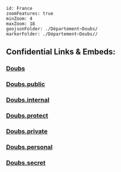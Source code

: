 
```leaflet
id: France
zoomFeatures: true 
minZoom: 4 
maxZoom: 18
geojsonFolder: ./Département~Doubs/
markerFolder: ./Département~Doubs//
```


## Confidential Links & Embeds: 

### [Doubs](/_Standards/Earth/Continent/Europe/Europe~West/France/regions~France/Bourgogne-Franche-Comté/departments~Bourgogne-Franche-Comté/Doubs.md) 

### [Doubs.public](/_public/Earth/Continent/Europe/Europe~West/France/regions~France/Bourgogne-Franche-Comté/departments~Bourgogne-Franche-Comté/Doubs.public.md) 

### [Doubs.internal](/_internal/Earth/Continent/Europe/Europe~West/France/regions~France/Bourgogne-Franche-Comté/departments~Bourgogne-Franche-Comté/Doubs.internal.md) 

### [Doubs.protect](/_protect/Earth/Continent/Europe/Europe~West/France/regions~France/Bourgogne-Franche-Comté/departments~Bourgogne-Franche-Comté/Doubs.protect.md) 

### [Doubs.private](/_private/Earth/Continent/Europe/Europe~West/France/regions~France/Bourgogne-Franche-Comté/departments~Bourgogne-Franche-Comté/Doubs.private.md) 

### [Doubs.personal](/_personal/Earth/Continent/Europe/Europe~West/France/regions~France/Bourgogne-Franche-Comté/departments~Bourgogne-Franche-Comté/Doubs.personal.md) 

### [Doubs.secret](/_secret/Earth/Continent/Europe/Europe~West/France/regions~France/Bourgogne-Franche-Comté/departments~Bourgogne-Franche-Comté/Doubs.secret.md)

